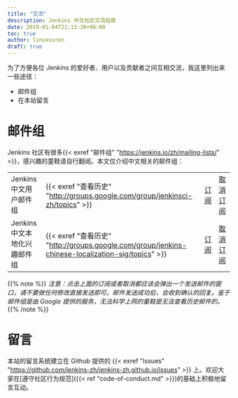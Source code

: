```yaml
---
title: "交流"
description: Jenkins 中文社区交流指南
date: 2019-01-04T21:13:30+08:00
toc: true
author: linuxsuren
draft: true
---
```


为了方便各位 Jenkins 的爱好者、用户以及贡献者之间互相交流，我这里列出来一些途径：

* 邮件组
* 在本站留言

# 邮件组

Jenkins 社区有很多{{< exref "邮件组" "https://jenkins.io/zh/mailing-lists/" >}}，感兴趣的童鞋请自行翻阅。本文仅介绍中文相关的邮件组：

|    |    |    |    |
|----|----|----|----|
|Jenkins 中文用户邮件组|{{< exref "查看历史" "http://groups.google.com/group/jenkinsci-zh/topics" >}}|[订阅](mailto:jenkinsci-zh+subscribe@googlegroups.com)|[取消订阅](mailto:jenkinsci-zh+unsubscribe@googlegroups.com)|
|Jenkins 中文本地化兴趣邮件组|{{< exref "查看历史" "http://groups.google.com/group/jenkins-chinese-localization-sig/topics" >}}|[订阅](mailto:jenkins-chinese-localization-sig+subscribe@googlegroups.com)|[取消订阅](mailto:jenkins-chinese-localization-sig+unsubscribe@googlegroups.com)|

{{% note %}}
*注意：点击上面的订阅或者取消都应该会弹出一个发送邮件的窗口，请不要做任何修改直接发送即可。邮件发送成功后，会收到确认的回复。鉴于邮件组是由 Google 提供的服务，无法科学上网的童鞋是无法查看历史邮件的。*
{{% /note %}}

# 留言

本站的留言系统建立在 Github 提供的 {{< exref "Issues" "https://github.com/jenkins-zh/jenkins-zh.github.io/issues" >}}  上。欢迎大家在[遵守社区行为规范]({{< ref "code-of-conduct.md" >}})的基础上积极地留言互动。
